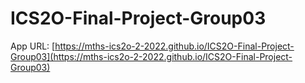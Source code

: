 # ICS2O-Final-Project-Group03

App URL: [https://mths-ics2o-2-2022.github.io/ICS2O-Final-Project-Group03](https://mths-ics2o-2-2022.github.io/ICS2O-Final-Project-Group03)
